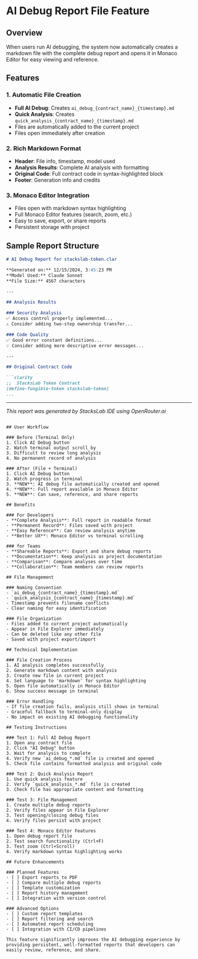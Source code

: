 # AI Debug Report File Feature

## Overview
When users run AI debugging, the system now automatically creates a markdown file with the complete debug report and opens it in Monaco Editor for easy viewing and reference.

## Features

### 1. **Automatic File Creation**
- **Full AI Debug**: Creates `ai_debug_{contract_name}_{timestamp}.md`
- **Quick Analysis**: Creates `quick_analysis_{contract_name}_{timestamp}.md`
- Files are automatically added to the current project
- Files open immediately after creation

### 2. **Rich Markdown Format**
- **Header**: File info, timestamp, model used
- **Analysis Results**: Complete AI analysis with formatting
- **Original Code**: Full contract code in syntax-highlighted block
- **Footer**: Generation info and credits

### 3. **Monaco Editor Integration**
- Files open with markdown syntax highlighting
- Full Monaco Editor features (search, zoom, etc.)
- Easy to save, export, or share reports
- Persistent storage with project

## Sample Report Structure

```markdown
# AI Debug Report for stackslab-token.clar

**Generated on:** 12/15/2024, 3:45:23 PM  
**Model Used:** Claude Sonnet  
**File Size:** 4567 characters  

---

## Analysis Results

### Security Analysis
✅ Access control properly implemented...
⚠️ Consider adding two-step ownership transfer...

### Code Quality
✅ Good error constant definitions...
💡 Consider adding more descriptive error messages...

---

## Original Contract Code

```clarity
;;  StacksLab Token Contract
(define-fungible-token stackslab-token)
...
```

---

*This report was generated by StacksLab IDE using OpenRouter.ai*
```

## User Workflow

### Before (Terminal Only)
1. Click AI Debug button
2. Watch terminal output scroll by
3. Difficult to review long analysis
4. No permanent record of analysis

### After (File + Terminal)
1. Click AI Debug button
2. Watch progress in terminal
3. **NEW**: AI debug file automatically created and opened
4. **NEW**: Full report available in Monaco Editor
5. **NEW**: Can save, reference, and share reports

## Benefits

### For Developers
- **Complete Analysis**: Full report in readable format
- **Permanent Record**: Files saved with project
- **Easy Reference**: Can review analysis anytime
- **Better UX**: Monaco Editor vs terminal scrolling

### for Teams
- **Shareable Reports**: Export and share debug reports
- **Documentation**: Keep analysis as project documentation
- **Comparison**: Compare analyses over time
- **Collaboration**: Team members can review reports

## File Management

### Naming Convention
- `ai_debug_{contract_name}_{timestamp}.md`
- `quick_analysis_{contract_name}_{timestamp}.md`
- Timestamp prevents filename conflicts
- Clear naming for easy identification

### File Organization
- Files added to current project automatically
- Appear in File Explorer immediately
- Can be deleted like any other file
- Saved with project export/import

## Technical Implementation

### File Creation Process
1. AI analysis completes successfully
2. Generate markdown content with analysis
3. Create new file in current project
4. Set language to 'markdown' for syntax highlighting
5. Open file automatically in Monaco Editor
6. Show success message in terminal

### Error Handling
- If file creation fails, analysis still shows in terminal
- Graceful fallback to terminal-only display
- No impact on existing AI debugging functionality

## Testing Instructions

### Test 1: Full AI Debug Report
1. Open any contract file
2. Click "AI Debug" button
3. Wait for analysis to complete
4. Verify new `ai_debug_*.md` file is created and opened
5. Check file contains formatted analysis and original code

### Test 2: Quick Analysis Report
1. Use quick analysis feature
2. Verify `quick_analysis_*.md` file is created
3. Check file has appropriate content and formatting

### Test 3: File Management
1. Create multiple debug reports
2. Verify files appear in File Explorer
3. Test opening/closing debug files
4. Verify files persist with project

### Test 4: Monaco Editor Features
1. Open debug report file
2. Test search functionality (Ctrl+F)
3. Test zoom (Ctrl+Scroll)
4. Verify markdown syntax highlighting works

## Future Enhancements

### Planned Features
- [ ] Export reports to PDF
- [ ] Compare multiple debug reports
- [ ] Template customization
- [ ] Report history management
- [ ] Integration with version control

### Advanced Options
- [ ] Custom report templates
- [ ] Report filtering and search
- [ ] Automated report scheduling
- [ ] Integration with CI/CD pipelines

This feature significantly improves the AI debugging experience by providing persistent, well-formatted reports that developers can easily review, reference, and share.